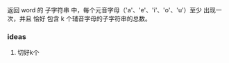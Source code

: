 返回 word 的 
子字符串
 中，每个元音字母（'a'、'e'、'i'、'o'、'u'）至少 出现一次，并且 恰好 包含 k 个辅音字母的子字符串的总数。

 ### ideas
 1. 切好k个